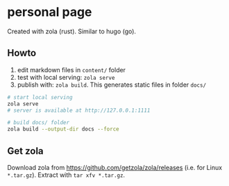 # personal page

Created with zola (rust). Similar to hugo (go).

## Howto
1. edit markdown files in `content/` folder
2. test with local serving: `zola serve`
3. publish with: `zola build`. This generates static files in folder `docs/`

```bash
# start local serving
zola serve
# server is available at http://127.0.0.1:1111

# build docs/ folder
zola build --output-dir docs --force
```

## Get zola
Download zola from https://github.com/getzola/zola/releases (i.e. for Linux `*.tar.gz`). Extract with `tar xfv *.tar.gz`.

